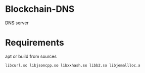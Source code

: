 # Blockchain-DNS
DNS server

# Requirements
apt or build from sources

`libcurl.so libjsoncpp.so libxxhash.so libb2.so libjemallloc.a`